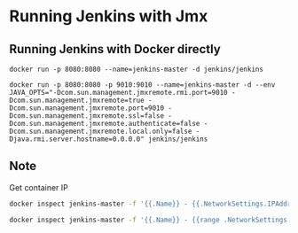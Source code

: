 # Running Jenkins with Jmx

## Running Jenkins with Docker directly
`docker run -p 8080:8080 --name=jenkins-master -d jenkins/jenkins`

`docker run -p 8080:8080 -p 9010:9010 --name=jenkins-master -d --env JAVA_OPTS="-Dcom.sun.management.jmxremote.rmi.port=9010 -Dcom.sun.management.jmxremote=true -Dcom.sun.management.jmxremote.port=9010 -Dcom.sun.management.jmxremote.ssl=false -Dcom.sun.management.jmxremote.authenticate=false -Dcom.sun.management.jmxremote.local.only=false -Djava.rmi.server.hostname=0.0.0.0" jenkins/jenkins`

## Note
Get container IP
```sh
docker inspect jenkins-master -f '{{.Name}} - {{.NetworkSettings.IPAddress}}'
```
```sh
docker inspect jenkins-master -f '{{.Name}} - {{range .NetworkSettings.Networks}}{{.IPAddress}}{{end}}'
```

